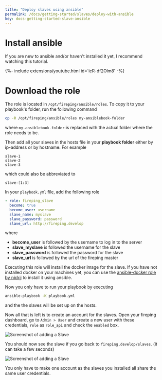 ```yaml
---
title: "Deploy slaves using ansible"
permalink: /docs/getting-started/slaves/deploy-with-ansible
key: docs-getting-started-slave-ansible
---
```


# Install ansible

If you are new to ansible and/or haven't installed it yet, I recommend watching this tutorial.

<div>{%- include extensions/youtube.html id='icR-df2Olm8' -%}</div>

# Download the role

The role is located in `/opt/fireping/ansible/roles`.
To copy it to your playbook's folder, run the following command

```bash
cp -R /opt/fireping/ansible/roles my-ansiblebook-folder
```

where `my-ansiblebook-folder` is replaced with the actual folder where the role needs to be.

Then add all your slaves in the hosts file in your **playbook folder** either by ip-address or by hostname.
For example
```
slave-1
slave-2
slave-3
```

which could also be abbreviated to

```
slave-[1:3]
```

In your `playbook.yml` file, add the following role
```yaml
- role: fireping_slave
  become: true
  become_user: username
  slave_name: myslave
  slave_password: password
  slave_url: http://fireping.develop
```

where 
- **become_user** is followed by the username to log in to the server
- **slave_myslave** is followed the username for the slave
- **slave_password** is followed the password for the slave
- **slave_url** is followed by the url of the fireping master

Executing this role will install the docker image for the slave.
If you have not installed docker on your machines yet, you can use the [ansible-docker role by nickjj](https://github.com/nickjj/ansible-docker) to install it using ansible.

Now you only have to run your playbook by executing

```bash
ansible-playbook -K playbook.yml
```

and the the slaves will be set up on the hosts.

Now all that is left is to create an account for the slaves.
Open your fireping dashboard, go to `Admin > User` and create a new user with these credentials, `role` as `role_api` and check the `enabled` box.

![Screenshot of adding a Slave](/fireping/assets/images/adding_slave_user.png)

You should now see the slave if you go back to `fireping.develop/slaves`. (it can take a few seconds)

![Screenshot of adding a Slave](/fireping/assets/images/slaves_added_list.png)

You only have to make one account as the slaves you installed all share the same user credentials.